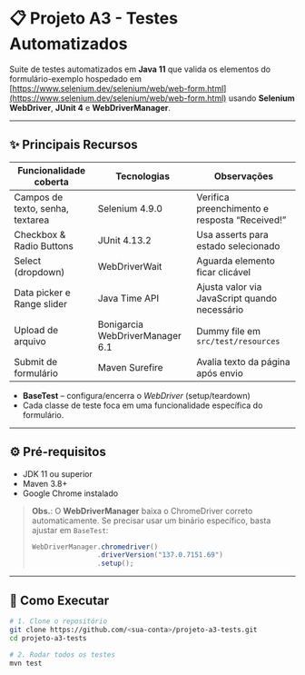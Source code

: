# 📋 Projeto A3 - Testes Automatizados

Suite de testes automatizados em **Java 11** que valida os elementos do formulário-exemplo hospedado em  
[https://www.selenium.dev/selenium/web/web-form.html](https://www.selenium.dev/selenium/web/web-form.html) usando **Selenium WebDriver**, **JUnit 4** e **WebDriverManager**.

---

## ✨ Principais Recursos

| Funcionalidade coberta | Tecnologias | Observações |
| ---------------------- | ----------- | ----------- |
| Campos de texto, senha, textarea | Selenium 4.9.0 | Verifica preenchimento e resposta “Received!” |
| Checkbox & Radio Buttons | JUnit 4.13.2 | Usa asserts para estado selecionado |
| Select (dropdown) | WebDriverWait | Aguarda elemento ficar clicável |
| Data picker e Range slider | Java Time API | Ajusta valor via JavaScript quando necessário |
| Upload de arquivo | Bonigarcia WebDriverManager 6.1 | Dummy file em `src/test/resources` |
| Submit de formulário | Maven Surefire | Avalia texto da página após envio |

* **BaseTest** – configura/encerra o _WebDriver_ (setup/teardown)  
* Cada classe de teste foca em uma funcionalidade específica do formulário.

---

## ⚙️ Pré-requisitos

* JDK 11 ou superior  
* Maven 3.8+  
* Google Chrome instalado

> **Obs.**: O **WebDriverManager** baixa o ChromeDriver correto automaticamente. Se precisar usar um binário específico, basta ajustar em `BaseTest`:
> ```java
> WebDriverManager.chromedriver()
>                 .driverVersion("137.0.7151.69")
>                 .setup();
> ```

---

## 🚀 Como Executar

```bash
# 1. Clone o repositório
git clone https://github.com/<sua-conta>/projeto-a3-tests.git
cd projeto-a3-tests

# 2. Rodar todos os testes
mvn test
